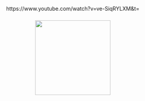 <p align="center">https://www.youtube.com/watch?v=ve-SiqRYLXM&t=</p>

###

<div align="center">
  <img height="200" src="https://cdn.discordapp.com/attachments/1040759899359039519/1322738654132703387/Untitled210_20241229023056.png?ex=678fa19e&is=678e501e&hm=c822cebacd3457d89359cf0df2aee9caa57f6388a6764d94b173db4563ef2569&"  />
</div>

